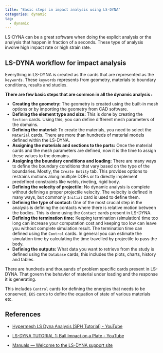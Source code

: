 ```yaml
---
title: "Basic steps in impact analysis using LS-DYNA"
categories: dynamic
tag: 
  - dynamic
---
```


LS-DYNA can be a great software when doing the explicit analysis or the analysis that happen in fraction of a seconds. These type of analysis involve high impact rate or high strain rate.

## LS-DYNA workflow for impact analysis

Everything in LS-DYNA is created as the cards that are represented as the `keywords`. These `keywords` represents from geometry, materials to boundary conditions, results and studies.

**There are few basic steps that are common in all the dynamic analysis :**

- **Creating the geometry:** The geometry is created using the built-in mesh options or by importing the geometry from CAD software.
- **Defining the element type and size:** This is done by creating the `Section` cards. Using this, you can define different mesh parameters of the domains.
- **Defining the material:** To create the materials, you need to select the `Material` cards. There are more than hundreds of material models defined within the LS-DYNA.
- **Assigning the materials and sections to the parts:** Once the material cards and the mesh parameters are defined, now it is the time to assign these values to the domains.
- **Assigning the boundary conditions and loading:** There are many ways to define the boundary conditions that vary based on the type of the boundaries. Mostly, the `Create Entity` tab. This provides options to restrains motions along multiple DOFs or to directly implement predefined constraints like welds, riveting, rigid body.
- **Defining the velocity of projectile:** No dynamic analysis is complete without defining a proper projectile velocity. The velocity is defined in many ways, but commonly `Initial` card is used to define them.
- **Defining the type of contact:** One of the most crucial step in the analysis is defining the contacts where there is relative motion between the bodies. This is done using the `Contact` cards present in LS-DYNA.
- **Defining the termination time:** Keeping termination (simulation) time too long can increase your computation cost and keeping too low can leave you without complete simulation result. The termination time can defined using the `Control` cards. In general you can estimate the simulation time by calculating the time travelled by projectile to pass the body.
- **Defining the outputs:** What data you want to retrieve from the study is defined using the `Database` cards, this includes the plots, charts, history and tables.

There are hundreds and thousands of problem specific cards present in LS-DYNA. That govern the behavior of material under loading and the response it is generating.

This includes `Control` cards for defining the energies that needs to be conserved, `EOS` cards to define the equation of state of various materials etc.

## References

* [Hypermesh LS Dyna Analysis [SPH Tutorial] - YouTube](https://www.youtube.com/watch?v=AGehqkLIHRw)

* [LS-DYNA TUTORIAL 1: Ball Impact on a Plate - YouTube](https://www.youtube.com/watch?v=3a_T7Hh19gQ&t=629s)

* [Manuals — Welcome to the LS-DYNA support site](https://www.dynasupport.com/manuals)
